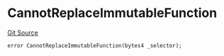 # CannotReplaceImmutableFunction
[Git Source](https://github.com/thrackle-io/tron/blob/1a1d6b2809bc510780a53bad6853fa1ef1652aab/src/protocol/economic/ruleProcessor/RuleProcessorDiamondLib.sol)


```solidity
error CannotReplaceImmutableFunction(bytes4 _selector);
```

